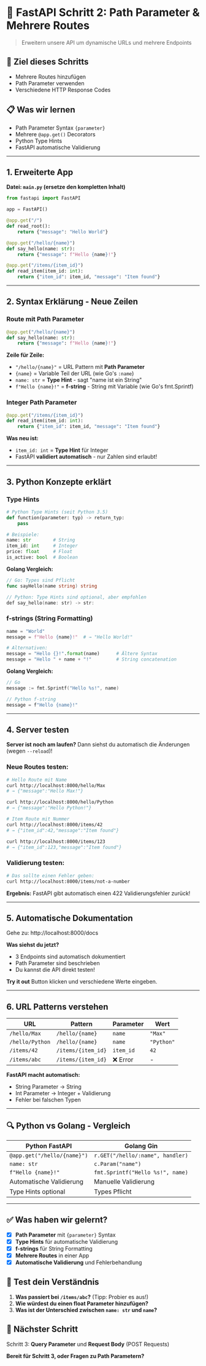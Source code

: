 # 🐍 FastAPI Schritt 2: Path Parameter & Mehrere Routes

> Erweitern unsere API um dynamische URLs und mehrere Endpoints

## 🎯 Ziel dieses Schritts
- Mehrere Routes hinzufügen
- Path Parameter verwenden
- Verschiedene HTTP Response Codes

## 📋 Was wir lernen
- Path Parameter Syntax `{parameter}`
- Mehrere `@app.get()` Decorators
- Python Type Hints
- FastAPI automatische Validierung

---

## 1. Erweiterte App

**Datei: `main.py` (ersetze den kompletten Inhalt)**
```python
from fastapi import FastAPI

app = FastAPI()

@app.get("/")
def read_root():
    return {"message": "Hello World"}

@app.get("/hello/{name}")
def say_hello(name: str):
    return {"message": f"Hello {name}!"}

@app.get("/items/{item_id}")
def read_item(item_id: int):
    return {"item_id": item_id, "message": "Item found"}
```

---

## 2. Syntax Erklärung - Neue Zeilen

### Route mit Path Parameter
```python
@app.get("/hello/{name}")
def say_hello(name: str):
    return {"message": f"Hello {name}!"}
```

**Zeile für Zeile:**
- `"/hello/{name}"` = URL Pattern mit **Path Parameter**
- `{name}` = Variable Teil der URL (wie Go's `:name`)
- `name: str` = **Type Hint** - sagt "name ist ein String"
- `f"Hello {name}!"` = **f-string** - String mit Variable (wie Go's fmt.Sprintf)

### Integer Path Parameter
```python
@app.get("/items/{item_id}")
def read_item(item_id: int):
    return {"item_id": item_id, "message": "Item found"}
```

**Was neu ist:**
- `item_id: int` = **Type Hint** für Integer
- FastAPI **validiert automatisch** - nur Zahlen sind erlaubt!

---

## 3. Python Konzepte erklärt

### Type Hints
```python
# Python Type Hints (seit Python 3.5)
def function(parameter: typ) -> return_typ:
    pass

# Beispiele:
name: str        # String
item_id: int     # Integer  
price: float     # Float
is_active: bool  # Boolean
```

**Golang Vergleich:**
```go
// Go: Types sind Pflicht
func sayHello(name string) string

// Python: Type Hints sind optional, aber empfohlen
def say_hello(name: str) -> str:
```

### f-strings (String Formatting)
```python
name = "World"
message = f"Hello {name}!"  # → "Hello World!"

# Alternativen:
message = "Hello {}!".format(name)      # Ältere Syntax
message = "Hello " + name + "!"         # String concatenation
```

**Golang Vergleich:**
```go
// Go
message := fmt.Sprintf("Hello %s!", name)

// Python f-string
message = f"Hello {name}!"
```

---

## 4. Server testen

**Server ist noch am laufen?** Dann siehst du automatisch die Änderungen (wegen `--reload`)!

### Neue Routes testen:

```bash
# Hello Route mit Name
curl http://localhost:8000/hello/Max
# → {"message":"Hello Max!"}

curl http://localhost:8000/hello/Python
# → {"message":"Hello Python!"}

# Item Route mit Nummer
curl http://localhost:8000/items/42
# → {"item_id":42,"message":"Item found"}

curl http://localhost:8000/items/123
# → {"item_id":123,"message":"Item found"}
```

### Validierung testen:
```bash
# Das sollte einen Fehler geben:
curl http://localhost:8000/items/not-a-number
```

**Ergebnis:** FastAPI gibt automatisch einen 422 Validierungsfehler zurück!

---

## 5. Automatische Dokumentation

Gehe zu: http://localhost:8000/docs

**Was siehst du jetzt?**
- 3 Endpoints sind automatisch dokumentiert
- Path Parameter sind beschrieben
- Du kannst die API direkt testen!

**Try it out** Button klicken und verschiedene Werte eingeben.

---

## 6. URL Patterns verstehen

| URL | Pattern | Parameter | Wert |
|-----|---------|-----------|------|
| `/hello/Max` | `/hello/{name}` | `name` | `"Max"` |
| `/hello/Python` | `/hello/{name}` | `name` | `"Python"` |
| `/items/42` | `/items/{item_id}` | `item_id` | `42` |
| `/items/abc` | `/items/{item_id}` | ❌ Error | - |

**FastAPI macht automatisch:**
- String Parameter → String
- Int Parameter → Integer + Validierung
- Fehler bei falschen Typen

---

## 🔍 Python vs Golang - Vergleich

| Python FastAPI | Golang Gin |
|----------------|------------|
| `@app.get("/hello/{name}")` | `r.GET("/hello/:name", handler)` |
| `name: str` | `c.Param("name")` |
| `f"Hello {name}!"` | `fmt.Sprintf("Hello %s!", name)` |
| Automatische Validierung | Manuelle Validierung |
| Type Hints optional | Types Pflicht |

---

## ✅ Was haben wir gelernt?

- [x] **Path Parameter** mit `{parameter}` Syntax
- [x] **Type Hints** für automatische Validierung
- [x] **f-strings** für String Formatting
- [x] **Mehrere Routes** in einer App
- [x] **Automatische Validierung** und Fehlerbehandlung

## 🤔 Test dein Verständnis

1. **Was passiert bei `/items/abc`?** (Tipp: Probier es aus!)
2. **Wie würdest du einen float Parameter hinzufügen?**
3. **Was ist der Unterschied zwischen `name: str` und `name`?**

## 🚀 Nächster Schritt

Schritt 3: **Query Parameter** und **Request Body** (POST Requests)

**Bereit für Schritt 3, oder Fragen zu Path Parametern?**
